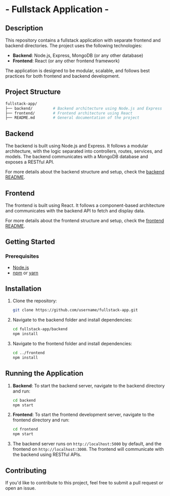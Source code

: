 # - Fullstack Application - 

## Description

This repository contains a fullstack application with separate frontend and backend directories. The project uses the following technologies:

- **Backend**: Node.js, Express, MongoDB (or any other database)
- **Frontend**: React (or any other frontend framework)

The application is designed to be modular, scalable, and follows best practices for both frontend and backend development.

## Project Structure

```bash
fullstack-app/
├── backend/         # Backend architecture using Node.js and Express
├── frontend/        # Frontend architecture using React
├── README.md        # General documentation of the project
```

## Backend

The backend is built using Node.js and Express. It follows a modular architecture, with the logic separated into controllers, routes, services, and models. The backend communicates with a MongoDB database and exposes a RESTful API.

For more details about the backend structure and setup, check the [backend README](./backend/README.md).

## Frontend

The frontend is built using React. It follows a component-based architecture and communicates with the backend API to fetch and display data.

For more details about the frontend structure and setup, check the [frontend README](./frontend/README.md).

## Getting Started

### Prerequisites

- [Node.js](https://nodejs.org/)
- [npm](https://www.npmjs.com/) or [yarn](https://yarnpkg.com/)

## Installation

1. Clone the repository:

    ```bash
    git clone https://github.com/username/fullstack-app.git
    ```

2. Navigate to the backend folder and install dependencies:

    ```bash
    cd fullstack-app/backend
    npm install
    ```

3. Navigate to the frontend folder and install dependencies:

    ```bash
    cd ../frontend
    npm install
    ```
## Running the Application

1. **Backend**: To start the backend server, navigate to the backend directory and run:

    ```bash
    cd backend
    npm start
    ```

2. **Frontend**: To start the frontend development server, navigate to the frontend directory and run:

    ```bash
    cd frontend
    npm start
    ```

3. The backend server runs on `http://localhost:5000` by default, and the frontend on `http://localhost:3000`. The frontend will communicate with the backend using RESTful APIs.

## Contributing

If you'd like to contribute to this project, feel free to submit a pull request or open an issue.
